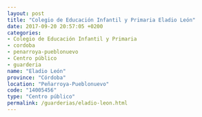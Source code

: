 ```yaml
---
layout: post
title: "Colegio de Educación Infantil y Primaria Eladio León"
date: 2017-09-20 20:57:05 +0200
categories:
- Colegio de Educación Infantil y Primaria
- cordoba
- penarroya-pueblonuevo
- Centro público
- guarderia
name: "Eladio León"
province: "Córdoba"
location: "Peñarroya-Pueblonuevo"
code: "14005456"
type: "Centro público"
permalink: /guarderias/eladio-leon.html
---
```

